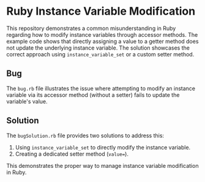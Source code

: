 # Ruby Instance Variable Modification

This repository demonstrates a common misunderstanding in Ruby regarding how to modify instance variables through accessor methods.  The example code shows that directly assigning a value to a getter method does not update the underlying instance variable.  The solution showcases the correct approach using `instance_variable_set` or a custom setter method.

## Bug
The `bug.rb` file illustrates the issue where attempting to modify an instance variable via its accessor method (without a setter) fails to update the variable's value.

## Solution
The `bugSolution.rb` file provides two solutions to address this:
1. Using `instance_variable_set` to directly modify the instance variable.
2. Creating a dedicated setter method (`value=`).

This demonstrates the proper way to manage instance variable modification in Ruby.